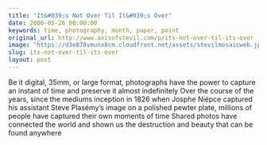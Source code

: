 ```yaml
---
title: "It&#039;s Not Over Til It&#039;s Over"
date: 2006-05-26 00:00:00
keywords: time, photography, month, paper, point
original_url: http://www.axisofstevil.com/p/its-not-over-til-its-over
image: "https://d3e878vmunx8cm.cloudfront.net/assets/stevilmosaicweb.jpg"
slug: its-not-over-til-its-over
layout: post
---
```


Be it digital, 35mm, or large format, photographs have the power to capture an instant of time and preserve it almost indefinitely Over the course of the years, since the mediums inception in 1826 when Josphe Niépce captured his assistant Steve Plasémy’s image on a polished pewter plate, millions of people have captured their own moments of time  Shared photos have connected the world and shown us the destruction and beauty that can be found anywhere

